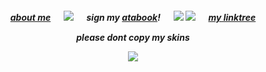 
<h5 align="center"



[about me](https://en.pronouns.page/@6zerb) 　 ![](https://64.media.tumblr.com/893934975999c310e1c33adbaefe1aa9/a05248f2410d1c2f-19/s75x75_c1/5d17f95c4a865b983401d36ef0b1f8b06a593ff8.gifv) 　 sign my [atabook](https://6zerb.atabook.org)! 　 ![](https://64.media.tumblr.com/7b3e73b614d77b60c9bb651cfd2eabb2/a05248f2410d1c2f-f8/s75x75_c1/7b61892a6237cb3c8030bac23f94790052997b13.gifv) ![](https://64.media.tumblr.com/8f44fb30008583975ddfa462aea4980e/46aa0f91c599f5b5-3b/s75x75_c1/1c16dee97e7ee238bb8ac7f16d481ff396482eea.gifv) 　 [my linktree](https://linktr.ee/6zerb)

please dont copy my skins

![](https://64.media.tumblr.com/4e151af78d3041134101e63139529829/a05248f2410d1c2f-af/s100x200/436db7b739fa48d672419b99f257d6e40d1a5e6c.gifv)
